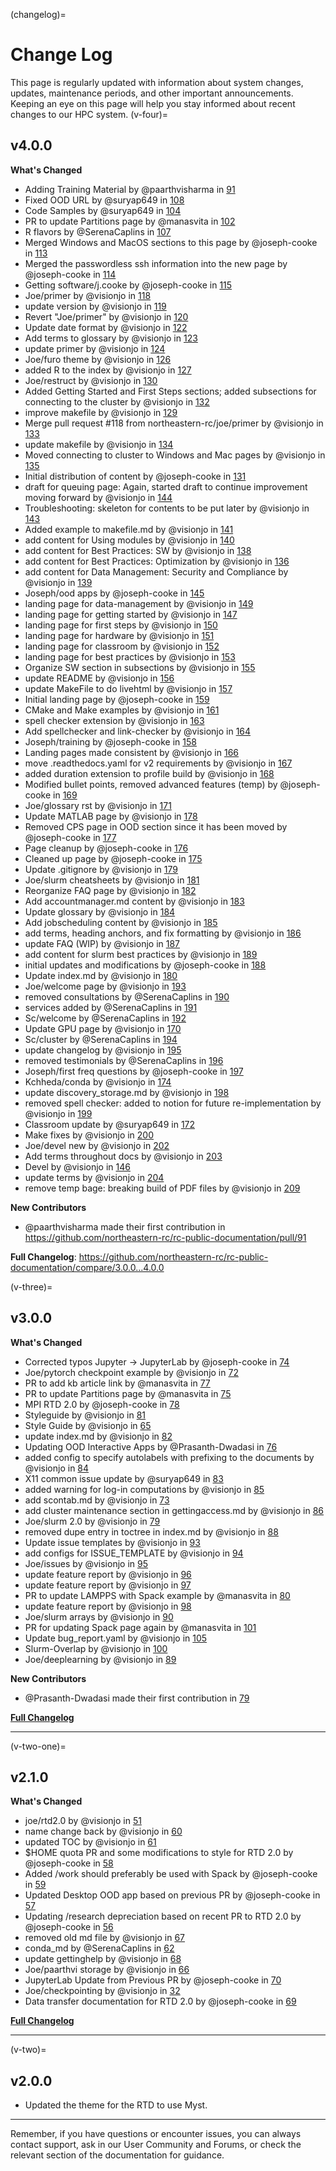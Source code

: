 (changelog)=
# Change Log

This page is regularly updated with information about system changes, updates, maintenance periods, and other important announcements. Keeping an eye on this page will help you stay informed about recent changes to our HPC system.
(v-four)=
## v4.0.0
**What's Changed**
* Adding Training Material by @paarthvisharma in [91](https://github.com/northeastern-rc/rc-public-documentation/pull/91)
* Fixed OOD URL by @suryap649 in [108](https://github.com/northeastern-rc/rc-public-documentation/pull/108)
* Code Samples  by @suryap649 in [104](https://github.com/northeastern-rc/rc-public-documentation/pull/104)
* PR to update Partitions page by @manasvita in [102](https://github.com/northeastern-rc/rc-public-documentation/pull/102)
* R flavors by @SerenaCaplins in [107](https://github.com/northeastern-rc/rc-public-documentation/pull/107)
* Merged Windows and MacOS sections to this page by @joseph-cooke in [113](https://github.com/northeastern-rc/rc-public-documentation/pull/113)
* Merged the passwordless ssh information into the new page by @joseph-cooke in [114](https://github.com/northeastern-rc/rc-public-documentation/pull/114)
* Getting software/j.cooke by @joseph-cooke in [115](https://github.com/northeastern-rc/rc-public-documentation/pull/115)
* Joe/primer by @visionjo in [118](https://github.com/northeastern-rc/rc-public-documentation/pull/118)
* update version by @visionjo in [119](https://github.com/northeastern-rc/rc-public-documentation/pull/119)
* Revert "Joe/primer" by @visionjo in [120](https://github.com/northeastern-rc/rc-public-documentation/pull/120)
* Update date format by @visionjo in [122](https://github.com/northeastern-rc/rc-public-documentation/pull/122)
* Add terms to glossary by @visionjo in [123](https://github.com/northeastern-rc/rc-public-documentation/pull/123)
* update primer by @visionjo in [124](https://github.com/northeastern-rc/rc-public-documentation/pull/124)
* Joe/furo theme by @visionjo in [126](https://github.com/northeastern-rc/rc-public-documentation/pull/126)
* added R to the index by @visionjo in [127](https://github.com/northeastern-rc/rc-public-documentation/pull/127)
* Joe/restruct by @visionjo in [130](https://github.com/northeastern-rc/rc-public-documentation/pull/130)
* Added Getting Started and First Steps sections; added subsections for connecting to the cluster by @visionjo in [132](https://github.com/northeastern-rc/rc-public-documentation/pull/132)
* improve makefile by @visionjo in [129](https://github.com/northeastern-rc/rc-public-documentation/pull/129)
* Merge pull request #118 from northeastern-rc/joe/primer by @visionjo in [133](https://github.com/northeastern-rc/rc-public-documentation/pull/133)
* update makefile by @visionjo in [134](https://github.com/northeastern-rc/rc-public-documentation/pull/134)
* Moved connecting to cluster to Windows and Mac pages by @visionjo in [135](https://github.com/northeastern-rc/rc-public-documentation/pull/135)
* Initial distribution of content by @joseph-cooke in [131](https://github.com/northeastern-rc/rc-public-documentation/pull/131)
* draft for queuing page: Again, started draft to continue improvement moving forward by @visionjo in [144](https://github.com/northeastern-rc/rc-public-documentation/pull/144)
* Troubleshooting: skeleton for contents to be put later by @visionjo in [143](https://github.com/northeastern-rc/rc-public-documentation/pull/143)
* Added example to makefile.md by @visionjo in [141](https://github.com/northeastern-rc/rc-public-documentation/pull/141)
* add content for Using modules by @visionjo in [140](https://github.com/northeastern-rc/rc-public-documentation/pull/140)
* add content for Best Practices: SW by @visionjo in [138](https://github.com/northeastern-rc/rc-public-documentation/pull/138)
* add content for Best Practices: Optimization by @visionjo in [136](https://github.com/northeastern-rc/rc-public-documentation/pull/136)
* add content for Data Management: Security and Compliance by @visionjo in [139](https://github.com/northeastern-rc/rc-public-documentation/pull/139)
* Joseph/ood apps by @joseph-cooke in [145](https://github.com/northeastern-rc/rc-public-documentation/pull/145)
* landing page for data-management by @visionjo in [149](https://github.com/northeastern-rc/rc-public-documentation/pull/149)
* landing page for getting started by @visionjo in [147](https://github.com/northeastern-rc/rc-public-documentation/pull/147)
* landing page for first steps by @visionjo in [150](https://github.com/northeastern-rc/rc-public-documentation/pull/150)
* landing page for hardware by @visionjo in [151](https://github.com/northeastern-rc/rc-public-documentation/pull/151)
* landing page for classroom by @visionjo in [152](https://github.com/northeastern-rc/rc-public-documentation/pull/152)
* landing page for best practices by @visionjo in [153](https://github.com/northeastern-rc/rc-public-documentation/pull/153)
* Organize SW section in subsections by @visionjo in [155](https://github.com/northeastern-rc/rc-public-documentation/pull/155)
* update README by @visionjo in [156](https://github.com/northeastern-rc/rc-public-documentation/pull/156)
* update MakeFile to do livehtml by @visionjo in [157](https://github.com/northeastern-rc/rc-public-documentation/pull/157)
* Initial landing page by @joseph-cooke in [159](https://github.com/northeastern-rc/rc-public-documentation/pull/159)
* CMake and Make examples by @visionjo in [161](https://github.com/northeastern-rc/rc-public-documentation/pull/161)
* spell checker extension by @visionjo in [163](https://github.com/northeastern-rc/rc-public-documentation/pull/163)
* Add spellchecker and link-checker by @visionjo in [164](https://github.com/northeastern-rc/rc-public-documentation/pull/164)
* Joseph/training by @joseph-cooke in [158](https://github.com/northeastern-rc/rc-public-documentation/pull/158)
* Landing pages made consistent  by @visionjo in [166](https://github.com/northeastern-rc/rc-public-documentation/pull/166)
* move .readthedocs.yaml for v2 requirements by @visionjo in [167](https://github.com/northeastern-rc/rc-public-documentation/pull/167)
* added duration extension to profile build by @visionjo in [168](https://github.com/northeastern-rc/rc-public-documentation/pull/168)
* Modified bullet points, removed advanced features (temp) by @joseph-cooke in [169](https://github.com/northeastern-rc/rc-public-documentation/pull/169)
* Joe/glossary rst by @visionjo in [171](https://github.com/northeastern-rc/rc-public-documentation/pull/171)
* Update MATLAB page by @visionjo in [178](https://github.com/northeastern-rc/rc-public-documentation/pull/178)
* Removed CPS page in OOD section since it has been moved by @joseph-cooke in [177](https://github.com/northeastern-rc/rc-public-documentation/pull/177)
* Page cleanup by @joseph-cooke in [176](https://github.com/northeastern-rc/rc-public-documentation/pull/176)
* Cleaned up page by @joseph-cooke in [175](https://github.com/northeastern-rc/rc-public-documentation/pull/175)
* Update .gitignore by @visionjo in [179](https://github.com/northeastern-rc/rc-public-documentation/pull/179)
* Joe/slurm cheatsheets by @visionjo in [181](https://github.com/northeastern-rc/rc-public-documentation/pull/181)
* Reorganize FAQ page by @visionjo in [182](https://github.com/northeastern-rc/rc-public-documentation/pull/182)
* Add accountmanager.md content by @visionjo in [183](https://github.com/northeastern-rc/rc-public-documentation/pull/183)
* Update glossary by @visionjo in [184](https://github.com/northeastern-rc/rc-public-documentation/pull/184)
* Add jobscheduling content by @visionjo in [185](https://github.com/northeastern-rc/rc-public-documentation/pull/185)
* add terms, heading anchors, and fix formatting by @visionjo in [186](https://github.com/northeastern-rc/rc-public-documentation/pull/186)
* update FAQ (WIP) by @visionjo in [187](https://github.com/northeastern-rc/rc-public-documentation/pull/187)
* add content for slurm best practices by @visionjo in [189](https://github.com/northeastern-rc/rc-public-documentation/pull/189)
* initial updates and modifications by @joseph-cooke in [188](https://github.com/northeastern-rc/rc-public-documentation/pull/188)
* Update index.md by @visionjo in [180](https://github.com/northeastern-rc/rc-public-documentation/pull/180)
* Joe/welcome page by @visionjo in [193](https://github.com/northeastern-rc/rc-public-documentation/pull/193)
* removed consultations by @SerenaCaplins in [190](https://github.com/northeastern-rc/rc-public-documentation/pull/190)
* services added by @SerenaCaplins in [191](https://github.com/northeastern-rc/rc-public-documentation/pull/191)
* Sc/welcome by @SerenaCaplins in [192](https://github.com/northeastern-rc/rc-public-documentation/pull/192)
* Update GPU page by @visionjo in [170](https://github.com/northeastern-rc/rc-public-documentation/pull/170)
* Sc/cluster by @SerenaCaplins in [194](https://github.com/northeastern-rc/rc-public-documentation/pull/194)
* update changelog by @visionjo in [195](https://github.com/northeastern-rc/rc-public-documentation/pull/195)
* removed testimonials by @SerenaCaplins in [196](https://github.com/northeastern-rc/rc-public-documentation/pull/196)
* Joseph/first freq questions by @joseph-cooke in [197](https://github.com/northeastern-rc/rc-public-documentation/pull/197)
* Kchheda/conda by @visionjo in [174](https://github.com/northeastern-rc/rc-public-documentation/pull/174)
* update discovery_storage.md by @visionjo in [198](https://github.com/northeastern-rc/rc-public-documentation/pull/198)
* removed spell checker: added to notion for future re-implementation by @visionjo in [199](https://github.com/northeastern-rc/rc-public-documentation/pull/199)
* Classroom update by @suryap649 in [172](https://github.com/northeastern-rc/rc-public-documentation/pull/172)
* Make fixes by @visionjo in [200](https://github.com/northeastern-rc/rc-public-documentation/pull/200)
* Joe/devel new by @visionjo in [202](https://github.com/northeastern-rc/rc-public-documentation/pull/202)
* Add terms throughout docs by @visionjo in [203](https://github.com/northeastern-rc/rc-public-documentation/pull/203)
* Devel by @visionjo in [146](https://github.com/northeastern-rc/rc-public-documentation/pull/146)
* update terms by @visionjo in [204](https://github.com/northeastern-rc/rc-public-documentation/pull/204)
* remove temp bage: breaking build of PDF files by @visionjo in [209](https://github.com/northeastern-rc/rc-public-documentation/pull/209)

**New Contributors**
* @paarthvisharma made their first contribution in https://github.com/northeastern-rc/rc-public-documentation/pull/91

**Full Changelog**: https://github.com/northeastern-rc/rc-public-documentation/compare/3.0.0...4.0.0

(v-three)=
## v3.0.0

**What's Changed**

* Corrected typos Jupyter -> JupyterLab by @joseph-cooke in [74](https://github.com/northeastern-rc/rc-public-documentation/pull/74)
* Joe/pytorch checkpoint example by @visionjo in [72](https://github.com/northeastern-rc/rc-public-documentation/pull/72)
* PR to add kb article link by @manasvita in [77](https://github.com/northeastern-rc/rc-public-documentation/pull/77)
* PR to update Partitions page by @manasvita in [75](https://github.com/northeastern-rc/rc-public-documentation/pull/75)
* MPI RTD 2.0 by @joseph-cooke in [78](https://github.com/northeastern-rc/rc-public-documentation/pull/78)
* Styleguide by @visionjo in [81](https://github.com/northeastern-rc/rc-public-documentation/pull/81)
* Style Guide  by @visionjo in [65](https://github.com/northeastern-rc/rc-public-documentation/pull/65)
* update index.md by @visionjo in [82](https://github.com/northeastern-rc/rc-public-documentation/pull/82)
* Updating OOD Interactive Apps by @Prasanth-Dwadasi in [76](https://github.com/northeastern-rc/rc-public-documentation/pull/76)
* added config to specify autolabels with prefixing to the documents by @visionjo in [84](https://github.com/northeastern-rc/rc-public-documentation/pull/84)
* X11 common issue update by @suryap649 in [83](https://github.com/northeastern-rc/rc-public-documentation/pull/83)
* added warning for log-in computations by @visionjo in [85](https://github.com/northeastern-rc/rc-public-documentation/pull/85)
* add scontab.md by @visionjo in [73](https://github.com/northeastern-rc/rc-public-documentation/pull/73)
* add cluster maintenance section in gettingaccess.md by @visionjo in [86](https://github.com/northeastern-rc/rc-public-documentation/pull/86)
* Joe/slurm 2.0 by @visionjo in [79](https://github.com/northeastern-rc/rc-public-documentation/pull/79)
* removed dupe entry in toctree in index.md by @visionjo in [88](https://github.com/northeastern-rc/rc-public-documentation/pull/88)
* Update issue templates by @visionjo in [93](https://github.com/northeastern-rc/rc-public-documentation/pull/93)
* add configs for ISSUE_TEMPLATE by @visionjo in [94](https://github.com/northeastern-rc/rc-public-documentation/pull/94)
* Joe/issues by @visionjo in [95](https://github.com/northeastern-rc/rc-public-documentation/pull/95)
* update feature report by @visionjo in [96](https://github.com/northeastern-rc/rc-public-documentation/pull/96)
* update feature report by @visionjo in [97](https://github.com/northeastern-rc/rc-public-documentation/pull/97)
* PR to update LAMPPS with Spack example by @manasvita in [80](https://github.com/northeastern-rc/rc-public-documentation/pull/80)
* update feature report by @visionjo in [98](https://github.com/northeastern-rc/rc-public-documentation/pull/98)
* Joe/slurm arrays by @visionjo in [90](https://github.com/northeastern-rc/rc-public-documentation/pull/90)
* PR for updating Spack page again by @manasvita in [101](https://github.com/northeastern-rc/rc-public-documentation/pull/101)
* Update bug_report.yaml by @visionjo in [105](https://github.com/northeastern-rc/rc-public-documentation/pull/105)
* Slurm-Overlap by @visionjo in [100](https://github.com/northeastern-rc/rc-public-documentation/pull/100)
* Joe/deeplearning by @visionjo in [89](https://github.com/northeastern-rc/rc-public-documentation/pull/89)

**New Contributors**

* @Prasanth-Dwadasi made their first contribution in [79](https://github.com/northeastern-rc/rc-public-documentation/pull/76)

[**Full Changelog**](https://github.com/northeastern-rc/rc-public-documentation/compare/2.1.0...3.0.0)

---

(v-two-one)=
## v2.1.0


**What's Changed**

* joe/rtd2.0 by @visionjo in [51](https://github.com/northeastern-rc/rc-public-documentation/pull/51)
* name change back by @visionjo in [60](https://github.com/northeastern-rc/rc-public-documentation/pull/60)
* updated TOC by @visionjo in [61](https://github.com/northeastern-rc/rc-public-documentation/pull/61)
* $HOME quota PR and some modifications to style for RTD 2.0 by @joseph-cooke in [58](https://github.com/northeastern-rc/rc-public-documentation/pull/58)
* Added /work should preferably be used with Spack by @joseph-cooke in [59](https://github.com/northeastern-rc/rc-public-documentation/pull/59)
* Updated Desktop OOD app based on previous PR by @joseph-cooke in [57](https://github.com/northeastern-rc/rc-public-documentation/pull/57)
* Updating /research depreciation based on recent PR to RTD 2.0 by @joseph-cooke in [56](https://github.com/northeastern-rc/rc-public-documentation/pull/56)
* removed old md file by @visionjo in [67](https://github.com/northeastern-rc/rc-public-documentation/pull/67)
* conda_md by @SerenaCaplins in [62](https://github.com/northeastern-rc/rc-public-documentation/pull/62)
* update gettinghelp by @visionjo in [68](https://github.com/northeastern-rc/rc-public-documentation/pull/68)
* Joe/paarthvi storage by @visionjo in [66](https://github.com/northeastern-rc/rc-public-documentation/pull/66)
* JupyterLab Update from Previous PR by @joseph-cooke in [70](https://github.com/northeastern-rc/rc-public-documentation/pull/70)
* Joe/checkpointing by @visionjo in [32](https://github.com/northeastern-rc/rc-public-documentation/pull/32)
* Data transfer documentation for RTD 2.0 by @joseph-cooke in [69](https://github.com/northeastern-rc/rc-public-documentation/pull/69)

[**Full Changelog**](https://github.com/northeastern-rc/rc-public-documentation/compare/2.0.0...2.1.0)

---

(v-two)=
## v2.0.0

- Updated the theme for the RTD to use Myst.
---
Remember, if you have questions or encounter issues, you can always contact support, ask in our User Community and Forums, or check the relevant section of the documentation for guidance.
